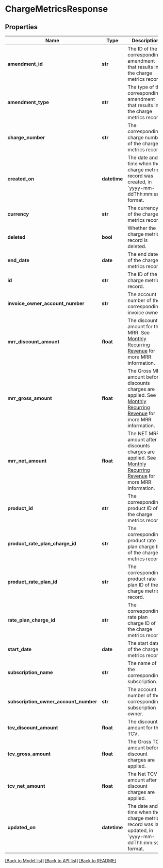 # ChargeMetricsResponse

## Properties
Name | Type | Description | Notes
------------ | ------------- | ------------- | -------------
**amendment_id** | **str** | The ID of the corresponding amendment that results in the charge metrics record.  | [optional] 
**amendment_type** | **str** | The type of the corresponding amendment that results in the charge metrics record.  | [optional] 
**charge_number** | **str** | The corresponding charge number of the charge metrics record.  | [optional] 
**created_on** | **datetime** | The date and time when the charge metrics record was created, in &#x60;yyyy-mm-ddThh:mm:ssZ&#x60; format.  | [optional] 
**currency** | **str** | The currency of the charge metrics record.  | [optional] 
**deleted** | **bool** | Whether the charge metrics record is deleted.  | [optional] 
**end_date** | **date** | The end date of the charge metrics record.  | [optional] 
**id** | **str** | The ID of the charge metrics record.  | [optional] 
**invoice_owner_account_number** | **str** | The account number of the corresponding invoice owner.  | [optional] 
**mrr_discount_amount** | **float** | The discount amount for the MRR.  See [Monthly Recurring Revenue](https://knowledgecenter.zuora.com/Billing/Subscriptions/Customer_Accounts/A_How_to_Manage_Customer_Accounts/E_Key_Metrics/B_Monthly_Recurring_Revenue) for more MRR information.  | [optional] 
**mrr_gross_amount** | **float** | The Gross MRR amount before discounts charges are applied.   See [Monthly Recurring Revenue](https://knowledgecenter.zuora.com/Billing/Subscriptions/Customer_Accounts/A_How_to_Manage_Customer_Accounts/E_Key_Metrics/B_Monthly_Recurring_Revenue) for more MRR information.  | [optional] 
**mrr_net_amount** | **float** | The NET MRR amount after discounts charges are applied.  See [Monthly Recurring Revenue](https://knowledgecenter.zuora.com/Billing/Subscriptions/Customer_Accounts/A_How_to_Manage_Customer_Accounts/E_Key_Metrics/B_Monthly_Recurring_Revenue) for more MRR information.  | [optional] 
**product_id** | **str** | The corresponding product ID of the charge metrics record.  | [optional] 
**product_rate_plan_charge_id** | **str** | The corresponding product rate plan charge ID of the charge metrics record.  | [optional] 
**product_rate_plan_id** | **str** | The corresponding product rate plan ID of the charge metrics record.  | [optional] 
**rate_plan_charge_id** | **str** | The corresponding rate plan charge ID of the charge metrics record.  | [optional] 
**start_date** | **date** | The start date of the charge metrics record.  | [optional] 
**subscription_name** | **str** | The name of the corresponding subscription.  | [optional] 
**subscription_owner_account_number** | **str** | The account number of the corresponding subscription owner.  | [optional] 
**tcv_discount_amount** | **float** | The discount amount for the TCV.  | [optional] 
**tcv_gross_amount** | **float** | The Gross TCV amount before discount charges are applied.  | [optional] 
**tcv_net_amount** | **float** | The Net TCV amount after discount charges are applied.  | [optional] 
**updated_on** | **datetime** | The date and time when the charge metrics record was last updated, in &#x60;yyyy-mm-ddThh:mm:ssZ&#x60; format.  | [optional] 

[[Back to Model list]](../README.md#documentation-for-models) [[Back to API list]](../README.md#documentation-for-api-endpoints) [[Back to README]](../README.md)


